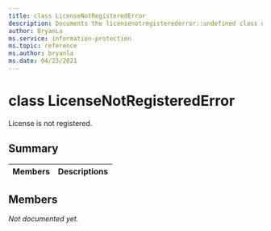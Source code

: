 ```yaml
---
title: class LicenseNotRegisteredError 
description: Documents the licensenotregisterederror::undefined class of the Microsoft Information Protection (MIP) SDK.
author: BryanLa
ms.service: information-protection
ms.topic: reference
ms.author: bryanla
ms.date: 04/23/2021
---
```


# class LicenseNotRegisteredError 
License is not registered.
  
## Summary
 Members                        | Descriptions                                
--------------------------------|---------------------------------------------
  
## Members
_Not documented yet._
